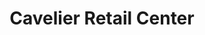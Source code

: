 ---
title: "Cavelier Retail Center"
url: /cape-town/cavelier-retail-center/
shop: Einkaufszentrum
---